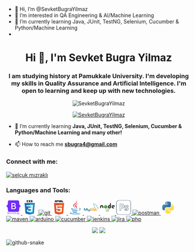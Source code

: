 - 👋 Hi, I’m @SevketBugraYilmaz
- 👀 I’m interested in QA Engineering & AI/Machine Learning
- 🌱 I’m currently learning Java, JUnit, TestNG, Selenium, Cucumber & Python/Machine Learning
- 
<h1 align="center">Hi 👋, I'm Sevket Bugra Yilmaz</h1>
<h3 align="center">I am studying history at Pamukkale University. I'm developing my skills in Quality Assurance and Artificial Intelligence. I'm open to learning and keep up with new technologies.</h3>

<p align="center"> <img src="https://komarev.com/ghpvc/?username=SevketBugraYilmaz&label=Profile%20views&color=0e75b6&style=flat" alt="SevketBugraYilmaz" /> </p>

<p align="center"> <a href="https://github.com/ryo-ma/github-profile-trophy"><img src="https://github-profile-trophy.vercel.app/?username=SevketBugraYilmaz" alt="SevketBugraYilmaz" /></a> </p>

- 🌱 I’m currently learning **Java, JUnit, TestNG, Selenium, Cucumber & Python/Machine Learning and many other!**

- 📫 How to reach me **sbugra4@gmail.com**

<h3 align="left">Connect with me:</h3>
<p align="left">
<a href="https://www.linkedin.com/in/SevketBugraYilmaz/" target="blank"><img align="center" src="https://raw.githubusercontent.com/rahuldkjain/github-profile-readme-generator/master/src/images/icons/Social/linked-in-alt.svg" alt="selçuk mızraklı" height="30" width="40" /></a>
</p>

<h3 align="left">Languages and Tools:</h3>
<p align="left">
      <a href="https://angular.io" target="_blank" rel="noreferrer"> 
            <img src="https://raw.githubusercontent.com/devicons/devicon/master/icons/bootstrap/bootstrap-plain-wordmark.svg" alt="bootstrap" width="40" height="40"/>
      </a>
      <a href="https://www.w3schools.com/css/" target="_blank" rel="noreferrer"> <img src="https://raw.githubusercontent.com/devicons/devicon/master/icons/css3/css3-original-wordmark.svg" alt="css3" width="40" height="40"/> </a> <a href="https://git-scm.com/" target="_blank" rel="noreferrer">
            <img src="https://www.vectorlogo.zone/logos/git-scm/git-scm-icon.svg" alt="git" width="40" height="40"/>
      </a>
      <a href="https://www.w3.org/html/" target="_blank" rel="noreferrer"> 
            <img src="https://raw.githubusercontent.com/devicons/devicon/master/icons/html5/html5-original-wordmark.svg" alt="html5" width="40" height="40"/> 
      </a>
      <a href="https://www.java.com" target="_blank" rel="noreferrer"> 
            <img src="https://raw.githubusercontent.com/devicons/devicon/master/icons/java/java-original.svg" alt="java" width="40" height="40"/> 
      </a>
      <a href="https://www.mysql.com/" target="_blank" rel="noreferrer">
            <img src="https://raw.githubusercontent.com/devicons/devicon/master/icons/mysql/mysql-original-wordmark.svg" alt="mysql" width="40" height="40"/>
      </a>
      <a href="https://nodejs.org" target="_blank" rel="noreferrer">
            <img src="https://raw.githubusercontent.com/devicons/devicon/master/icons/nodejs/nodejs-original-wordmark.svg" alt="nodejs" width="40" height="40"/>
      </a>
      <a href="https://www.photoshop.com/en" target="_blank" rel="noreferrer">
            <img src="https://raw.githubusercontent.com/devicons/devicon/master/icons/photoshop/photoshop-line.svg" alt="photoshop" width="40" height="40"/>
      </a>
      <a href="https://postman.com" target="_blank" rel="noreferrer">
            <img src="https://www.vectorlogo.zone/logos/getpostman/getpostman-icon.svg" alt="postman" width="40" height="40"/>
      </a>
      <a href="https://www.python.org" target="_blank" rel="noreferrer">
            <img src="https://raw.githubusercontent.com/devicons/devicon/master/icons/python/python-original.svg" alt="python" width="40" height="40"/>
      </a>
      <a href="https://maven.apache.org/" target="_blank" rel="noreferrer" >
            <img src="https://www.vectorlogo.zone/logos/apache_maven/apache_maven-icon.svg" alt="maven" width="40" height="40"/>
      </a>
      <a href="https://www.arduino.cc/" target="_blank" rel="noreferrer" >
            <img src="https://www.vectorlogo.zone/logos/arduino/arduino-official.svg" alt="arduino" width="40" height="40"/>
      </a>
      <a href="https://cucumber.io/" target="_blank" rel="noreferrer" >
            <img src="https://www.vectorlogo.zone/logos/cucumberio/cucumberio-icon.svg" alt="cucumber" width="40" height="40"/>
      </a>
      <a href="https://www.jenkins.io/" target="_blank" rel="noreferrer" >
            <img src="https://www.vectorlogo.zone/logos/jenkins/jenkins-icon.svg" alt="jenkins" width="40" height="40"/>
      </a>
      <a href="https://www.atlassian.com/software/jira" target="_blank" rel="noreferrer" >
            <img src="https://www.vectorlogo.zone/logos/atlassian_jira/atlassian_jira-icon.svg" alt="jira" width="40" height="40"/>
      </a>
      <a href="https://www.php.net/" target="_blank" rel="noreferrer" >
            <img src="https://www.vectorlogo.zone/logos/php/php-icon.svg" alt="php" width="40" height="40"/>
      </a>
</p>

<p align="center">
      <img height="180em"  src="https://github-readme-stats.vercel.app/api?username=SevketBugraYilmaz&theme=dark&show_icons=true&count_private=true)"/>
      <img height="180em" src="https://github-readme-stats-eight-theta.vercel.app/api/top-langs/?username=SevketBugraYilmaz&layout=compact&langs_count=8&theme=dark"/>
</p>
<picture>
  <source media="(prefers-color-scheme: dark)" srcset="https://github.com/SevketBugraYilmaz/SevketBugraYilmaz/blob/output/github-snake-dark.svg" />
  <source media="(prefers-color-scheme: light)" srcset="https://github.com/SevketBugraYilmaz/SevketBugraYilmaz/blob/output/github-snake.svg" />
  <img alt="github-snake" src="https://github.com/SevketBugraYilmaz/SevketBugraYilmaz/blob/output/github-snake-dark.svg" />
</picture>
<!---
SevketBugraYilmaz/SevketBugraYilmaz is a ✨ special ✨ repository because its `README.md` (this file) appears on your GitHub profile.
You can click the Preview link to take a look at your changes.
--->
